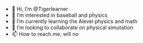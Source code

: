 - 👋 Hi, I’m @Tigerlearner
- 👀 I’m interested in baseball and physics
- 🌱 I’m currently learning the Alevel physics and math
- 💞️ I’m looking to collaborate on physical simutation
- 📫 How to reach me, will no

<!---
Tigerlearner/Tigerlearner is a ✨ special ✨ repository because its `README.md` (this file) appears on your GitHub profile.
You can click the Preview link to take a look at your changes.
--->
